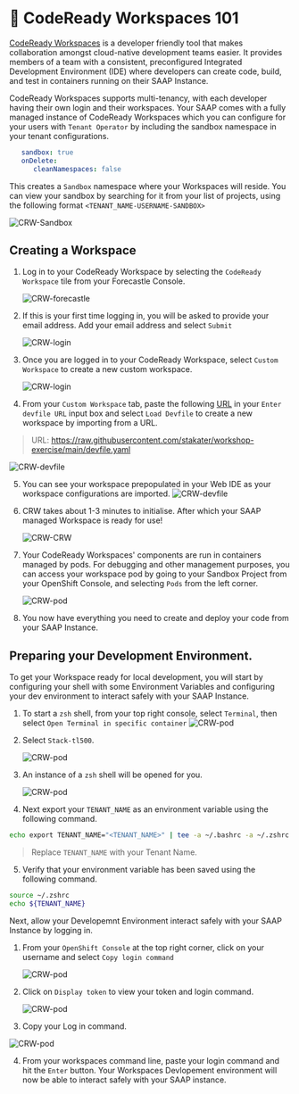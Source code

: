 # 🦄 CodeReady Workspaces 101

[CodeReady Workspaces](https://www.redhat.com/en/technologies/jboss-middleware/codeready-workspaces) is a developer friendly tool that makes collaboration amongst cloud-native development teams easier. It provides members of a team with a consistent, preconfigured Integrated Development Environment (IDE) where developers can create code, build, and test in containers running on their SAAP Instance.

CodeReady Workspaces supports multi-tenancy, with each developer having their own login and their workspaces. Your SAAP comes with a fully managed instance of CodeReady Workspaces which you can configure  for your users with `Tenant Operator` by including the sandbox namespace in your tenant configurations.

````yaml
   sandbox: true
   onDelete:
      cleanNamespaces: false
````

This creates a `Sandbox` namespace where your Workspaces will reside. You can view your sandbox by searching for it from your list of projects, using the following format `<TENANT_NAME-USERNAME-SANDBOX>`

   ![CRW-Sandbox](./images/CRW-sandbox.png)


## Creating a Workspace

1. Log in to your CodeReady Workspace by selecting the `CodeReady Workspace` tile from your Forecastle Console.

   ![CRW-forecastle](./images/CRW-forecastle.png)


2. If this is your first time logging in, you will be asked to provide your email address. Add your email address and select `Submit`

   ![CRW-login](./images/CRW-login.png)

3. Once you are logged in to your CodeReady Workspace, select `Custom Workspace` to create a new custom workspace. 

   ![CRW-login](./images/CRW-login.png)


4. From your `Custom Workspace` tab, paste the following [URL](https://raw.githubusercontent.com/stakater/workshop-exercise/main/devfile.yaml) in your `Enter devfile URL` input box and select `Load Devfile` to create a new workspace by importing from a URL.

> URL: https://raw.githubusercontent.com/stakater/workshop-exercise/main/devfile.yaml

   ![CRW-devfile](./images/CRW-devfile.png)

5. You can see your workspace prepopulated in your Web IDE as your workspace configurations are imported. 
   ![CRW-devfile](./images/CRW-devfileload.png)
   
6. CRW takes about 1-3 minutes to initialise. After which your SAAP managed Workspace is ready for use!

   ![CRW-CRW](./images/CRW-CRW.png)


7. Your CodeReady Workspaces' components are run in containers managed by pods. For debugging and other management purposes, you can access your workspace pod by going to your Sandbox Project from your OpenShift Console, and selecting `Pods` from the left corner.


   ![CRW-pod](./images/CRW-pod.png)

8. You now have everything you need to create and deploy your code from your SAAP Instance. 



## Preparing your Development Environment.

To get your Workspace ready for local development, you will start by configuring your shell with some Environment Variables and configuring your dev environment to interact safely with your SAAP Instance.

1. To start a `zsh` shell, from your top right console, select `Terminal`, then select `Open Terminal in specific container`
   ![CRW-pod](./images/CRW-container.png)


2. Select `Stack-tl500`.

   ![CRW-pod](./images/CRW-stack.png)


3. An instance of a `zsh` shell will be opened for you.

   ![CRW-pod](./images/CRW-terminal.png)


4. Next export your `TENANT_NAME` as an environment variable using the following command.

````bash
echo export TENANT_NAME="<TENANT_NAME>" | tee -a ~/.bashrc -a ~/.zshrc

````
> Replace `TENANT_NAME` with your Tenant Name. 

5. Verify that your environment variable has been saved using the following command.

````bash
source ~/.zshrc
echo ${TENANT_NAME}
````

Next, allow your Developemnt Environment interact safely with your SAAP Instance by logging in.

1. From your `OpenShift Console` at the top right corner, click on your username and select `Copy login command`

   ![CRW-pod](./images/CRW-logincmd.png)

2. Click on `Display token` to view your token and login command.

   ![CRW-pod](./images/CRW-display.png)

3. Copy your Log in command.

![CRW-pod](./images/CRW-token.png)

4. From your workspaces command line, paste your login command and hit the `Enter` button. Your Workspaces Devlopement environment will now be able to interact safely with your SAAP instance.
